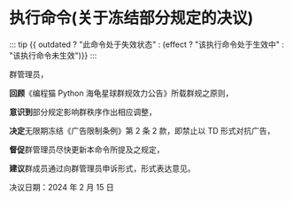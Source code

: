 <script setup>
import {ref, computed} from 'vue';

const outdated = ref(false);

const effect = computed(() => new Date() >= new Date(2024, 2, 16))
</script>

# 执行命令(关于冻结部分规定的决议)

::: tip
{{ outdated ? "此命令处于失效状态" : (effect ? "该执行命令处于生效中" : "该执行命令未生效")}}
:::

群管理员，

**回顾**《编程猫 Python 海龟星球群规效力公告》所载群规之原则，

**意识到**部分规定影响群秩序作出相应调整，

**决定**无限期冻结《广告限制条例》第 2 条 2 款，即禁止以 TD 形式对抗广告，

**督促**群管理员尽快更新本命令所提及之规定，

**建议**群成员通过向群管理员申诉形式，形式表达意见。

决议日期：2024 年 2 月 15 日
